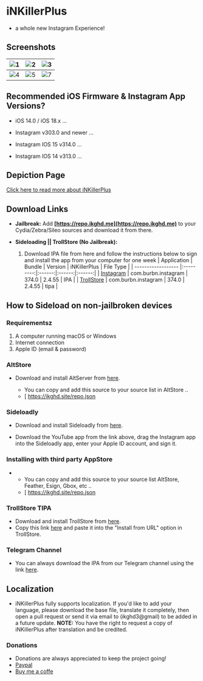 # iNKillerPlus
* a whole new Instagram Experience!

## Screenshots
| ![1](https://github.com/user-attachments/assets/3f0b0f8a-30c0-42df-96b6-86699f841546) | ![2](https://github.com/user-attachments/assets/dba2fbaa-a5bf-4d7d-92f1-0521f900a417) | ![3](https://github.com/user-attachments/assets/7b6ff478-03a1-48d9-a390-85d7a284ae43)|
|---|---|---|
|  ![4](https://github.com/user-attachments/assets/8a5d530c-b5f4-41c2-a3e0-c2ff5de76c5d) | ![5](https://github.com/user-attachments/assets/43ca6386-b559-442c-bdf3-5c9a3401bfb1) | ![7](https://github.com/user-attachments/assets/b5aa8ba5-673a-432a-a243-c43d6e11b7be) |



## Recommended iOS Firmware & Instagram App Versions?
* iOS 14.0 / iOS 18.x ...
* Instagram v303.0 and newer ...

* Instagram IOS 15 v314.0 ...
* Instagram IOS 14 v313.0 ...

## Depiction Page
[Click here to read more about iNKillerPlus](https://repo.ikghd.me/depictions/?p=me.ikghd.inkplus)

## Download Links

* **Jailbreak:** Add __[https://repo.ikghd.me](https://repo.ikghd.me)__ to your Cydia/Zebra/Sileo sources and download it from there.
* **Sideloading || TrollStore (No Jailbreak):**

    1. Download IPA file from here and follow the instructions below to sign and install the app from your computer for one week
        | Application | Bundle | Version | iNKillerPlus | File Type |
        | ------------------ |:---------:|:------:|:------:|:------:|
        | [Instagram](https://ikghd.site/ipa/Instagram_374.0_iNKillerPlus_2.4.55.ipa) | com.burbn.instagram | 374.0 | 2.4.55 | IPA |
        | [TrollStore](https://ikghd.site/ipa/Instagram_374.0_iNKillerPlus_2.4.55_TrollStore.tipa) | com.burbn.instagram | 374.0 | 2.4.55 | tipa |


## How to Sideload on non-jailbroken devices
### Requirementsz
1. A computer running macOS or Windows
2. Internet connection
3. Apple ID (email & password)


### AltStore
* Download and install AltServer from [here](https://altstore.io).

    * You can copy and add this source to your source list in AltStore ..
    * [ https://ikghd.site/repo.json


### Sideloadly
* Download and install Sideloadly from [here](https://sideloadly.io).

* Download the YouTube app from the link above, drag the Instagram app into the Sideloadly app, enter your Apple ID account, and sign it.


### Installing with third party AppStore
*
    * You can copy and add this source to your source list AltStore, Feather, Esign, Gbox, etc ..
    * [ https://ikghd.site/repo.json


### TrollStore TIPA
* Download and install TrollStore from [here](https://github.com/opa334/TrollStore).
* Copy this link [here](https://ikghd.site/ipa/Instagram_374.0_iNKillerPlus_2.4.55_TrollStore.tipa) and paste it into the "Install from URL" option in TrollStore.


### Telegram Channel
* You can always download the IPA from our Telegram channel using the link [here](https://t.me/ikgworks).


## Localization
* iNKillerPlus fully supports localization. If you'd like to add your language, please download the base file, translate it completely, then open a pull request or send it via email to (ikghd3@gmail) to be added in a future update.
**NOTE:** You have the right to request a copy of iNKillerPlus after translation and be credited.

### Donations
* Donations are always appreciated to keep the project going!
* [Paypal](https://www.paypal.com/donate/?hosted_button_id=HG4NT5LFR29DW)
* [Buy me a coffe](https://www.buymeacoffee.com/ikghd)
